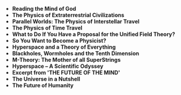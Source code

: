 <ul>
                                <li><b><a target="_blank" href="https://github.com/manjunath5496/Michio-Kaku-Lectures/blob/master/mik(11).pdf" style="text-decoration:none;">Reading the Mind of God </a></b></li>
  
<li><b><a target="_blank" href="https://github.com/manjunath5496/Michio-Kaku-Lectures/blob/master/mik(12).pdf" style="text-decoration:none;">The Physics of Extraterrestrial Civilizations</a></b></li>  
  
<li><b><a target="_blank" href="https://github.com/manjunath5496/Michio-Kaku-Lectures/blob/master/mik(13).pdf" style="text-decoration:none;">Parallel Worlds: The Physics of Interstellar Travel</a></b></li>
                               
 <li><b><a target="_blank" href="https://github.com/manjunath5496/Michio-Kaku-Lectures/blob/master/mik(14).pdf" style="text-decoration:none;">The Physics of Time Travel</a></b></li>                              
<li><b><a target="_blank" href="https://github.com/manjunath5496/Michio-Kaku-Lectures/blob/master/mik(15).pdf" style="text-decoration:none;">What to Do If You Have a Proposal for the Unified Field Theory?</a></b></li>
                                <li><b><a target="_blank" href="https://github.com/manjunath5496/Michio-Kaku-Lectures/blob/master/mik(16).pdf" style="text-decoration:none;">So You Want to Become a Physicist? </a></b></li>
                <li><b><a target="_blank" href="https://github.com/manjunath5496/Michio-Kaku-Lectures/blob/master/mik(17).pdf" style="text-decoration:none;">Hyperspace and a Theory of Everything</a></b></li>                                
                                
<li><b><a target="_blank" href="https://github.com/manjunath5496/Michio-Kaku-Lectures/blob/master/mik(18).pdf" style="text-decoration:none;">Blackholes, Wormholes and the Tenth Dimension</a></b></li>

<li><b><a target="_blank" href="https://github.com/manjunath5496/Michio-Kaku-Lectures/blob/master/mik(19).pdf" style="text-decoration:none;">M-Theory: The Mother of all SuperStrings </a></b></li>

<li><b><a target="_blank" href="https://github.com/manjunath5496/Michio-Kaku-Lectures/blob/master/mik(20).pdf" style="text-decoration:none;">Hyperspace – A Scientific Odyssey </a></b></li>


<li><b><a target="_blank" href="https://github.com/manjunath5496/Michio-Kaku-Lectures/blob/master/mik(21).pdf" style="text-decoration:none;">Excerpt from 'THE FUTURE OF THE MIND' </a></b></li>

<li><b><a target="_blank" href="https://github.com/manjunath5496/Michio-Kaku-Lectures/blob/master/mik(22).pdf" style="text-decoration:none;">The Universe in a Nutshell </a></b></li>


<li><b><a target="_blank" href="https://github.com/manjunath5496/Michio-Kaku-Lectures/blob/master/mik(21).pdf" style="text-decoration:none;">The Future of Humanity </a></b></li>



</ul>
